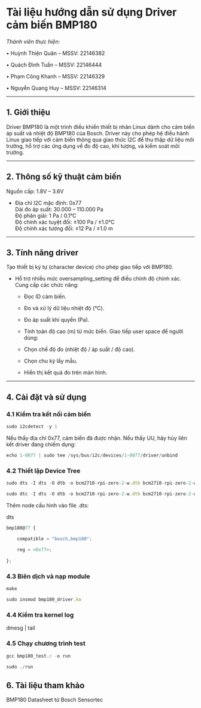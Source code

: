 # Tài liệu hướng dẫn sử dụng Driver cảm biến BMP180

*Thành viên thực hiện:*

•	Huỳnh Thiện Quân – MSSV: 22146382

•	Quách Đình Tuấn – MSSV: 22146444

•	Phạm Công Khanh – MSSV: 22146329

•	Nguyễn Quang Huy – MSSV: 22146314
 

---

## 1. Giới thiệu

Driver BMP180 là một trình điều khiển thiết bị nhân Linux dành cho cảm biến áp suất và nhiệt độ BMP180 của Bosch. Driver này cho phép hệ điều hành Linux giao tiếp với cảm biến thông qua giao thức I2C để thu thập dữ liệu môi trường, hỗ trợ các ứng dụng về đo độ cao, khí tượng, và kiểm soát môi trường.

---

## 2. Thông số kỹ thuật cảm biến

Nguồn cấp: 1.8V – 3.6V  

- Địa chỉ I2C mặc định: 0x77  
Dải đo áp suất: 30.000 – 110.000 Pa  
Độ phân giải: 1 Pa / 0.1°C  
Độ chính xác tuyệt đối: ±100 Pa / ±1.0°C  
Độ chính xác tương đối: ±12 Pa / ±1.0 m  


---

## 3. Tính năng driver

Tạo thiết bị ký tự (character device) cho phép giao tiếp với BMP180.

- Hỗ trợ nhiều mức oversampling_setting để điều chỉnh độ chính xác.
Cung cấp các chức năng:

  - Đọc ID cảm biến.
  - Đo và xử lý dữ liệu nhiệt độ (°C).
  - Đo áp suất khí quyển (Pa).
  - Tính toán độ cao (m) từ mức biển.
Giao tiếp user space để người dùng:

  - Chọn chế độ đo (nhiệt độ / áp suất / độ cao).
  - Chọn chu kỳ lấy mẫu.
  - Hiển thị kết quả đo trên màn hình.

---

## 4. Cài đặt và sử dụng

### 4.1 Kiểm tra kết nối cảm biến
```js
sudo i2cdetect -y 1
```
Nếu thấy địa chỉ 0x77, cảm biến đã được nhận. Nếu thấy UU, hãy hủy liên kết driver đang chiếm dụng:
```js
echo 1-0077 | sudo tee /sys/bus/i2c/devices/1-0077/driver/unbind
```
### 4.2 Thiết lập Device Tree
```js
sudo dts -I dts -O dtb -o bcm2710-rpi-zero-2-w.dtb bcm2710-rpi-zero-2-w.dts

sudo dtc -I dts -O dtb -o bcm2710-rpi-zero-2-w.dtb bcm2710-rpi-zero-2-w.dts
```

Thêm node cấu hình vào file .dts:

dts
```js
bmp180@77 {

    compatible = "bosch,bmp180";
    
    reg = <0x77>;
    
};
```
### 4.3 Biên dịch và nạp module
```js
make

sudo insmod bmp180_driver.ko
```
### 4.4 Kiểm tra kernel log

dmesg | tail

### 4.5 Chạy chương trình test
```js
gcc bmp180_test.c -o run

sudo ./run
```
## 6. Tài liệu tham khảo

BMP180 Datasheet từ Bosch Sensortec

